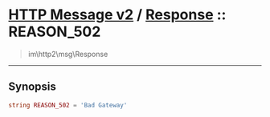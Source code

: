 # [HTTP Message v2](http2.md) / [Response](http2-Response.md) :: REASON_502
 > im\http2\msg\Response
____

## Synopsis
```php
string REASON_502 = 'Bad Gateway'
```
